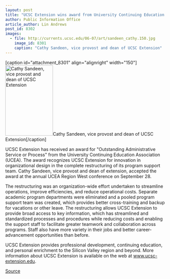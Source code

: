 ```yaml
---
layout: post
title: "UCSC Extension wins award from University Continuing Education Association"
author: Public Information Office
article_author: Lin Andrews
post_id: 8302
images:
  - file: http://currents.ucsc.edu/06-07/art/sandeen_cathy.150.jpg
    image_id: 8301
    caption: "Cathy Sandeen, vice provost and dean of UCSC Extension"
---
```


[caption id="attachment_8301" align="alignright" width="150"]<a href="http://dev-ucsc-news.pantheonsite.io/wp-content/uploads/2006/10/sandeen_cathy.150.jpg"><img class="size-full wp-image-8301" src="http://dev-ucsc-news.pantheonsite.io/wp-content/uploads/2006/10/sandeen_cathy.150.jpg" alt="Cathy Sandeen, vice provost and dean of UCSC Extension" width="150" height="221" /></a>Cathy Sandeen, vice provost and dean of UCSC Extension[/caption]
<a name="content" id="content"></a>
<p>
  UCSC Extension has received an award for "Outstanding Administrative Service or Process" from the University Continuing Education Association (UCEA). The award recognizes UCSC Extension for innovation in organizational design in the complete restructuring of its program support team. Cathy Sandeen, vice provost and dean of extension, accepted the award at the annual UCEA Region West conference on September 28.
</p>
<p>
  The restructuring was an organization-wide effort undertaken to streamline operations, improve efficiencies, and reduce operational costs. Separate academic program departments were eliminated and a pooled program support team was created, which provides better cross-training and backup for vacations or other leave. The restructuring allows UCSC Extension to provide broad access to key information, which has streamlined and standardized processes and procedures while reducing costs and enabling the support staff to facilitate greater teamwork and collaboration across programs. Staff also have more variety in their jobs and better career-advancement opportunities than before.
</p>
<p>
  UCSC Extension provides professional development, continuing education, and personal enrichment to the Silicon Valley region and beyond. More information about UCSC Extension is available on the web at <a href="http://www.ucsc-extension.edu">www.ucsc-extension.edu</a>.
</p>
<p><a href="http://www1.ucsc.edu/currents/06-07/10-09/extension.asp" title="Permalink to extension">Source</a></p>
